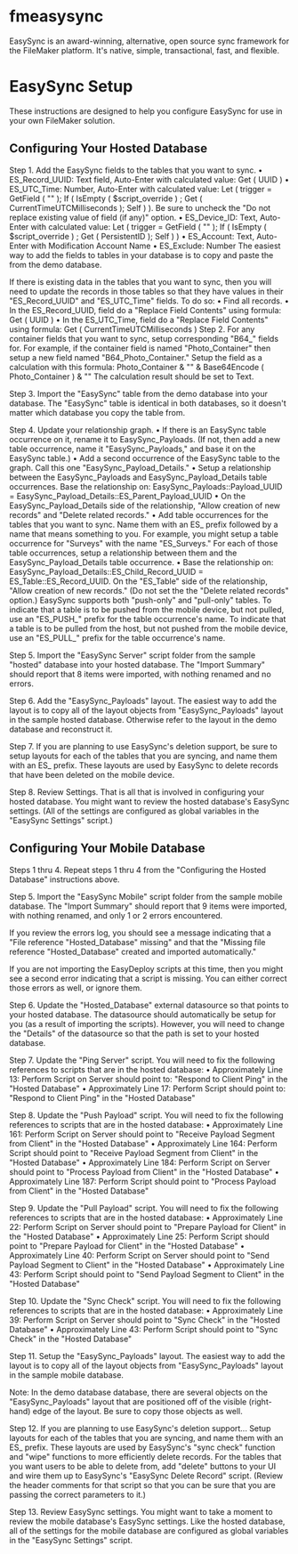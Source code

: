 # fmeasysync
EasySync is an award-winning, alternative, open source sync framework for the FileMaker platform. It's native, simple, transactional, fast, and flexible.

# EasySync Setup

These instructions are designed to help you configure EasySync for use in your own FileMaker solution.

## Configuring Your Hosted Database

Step 1. Add the EasySync fields to the tables that you want to sync.
• ES_Record_UUID: Text field, Auto-Enter with calculated value: Get ( UUID )
• ES_UTC_Time: Number, Auto-Enter with calculated value: Let ( trigger = GetField ( "" ); If ( IsEmpty ( $script_override ) ; Get ( CurrentTimeUTCMilliseconds ); Self ) ). Be sure to uncheck the "Do not replace existing value of field (if any)" option.
• ES_Device_ID: Text, Auto-Enter with calculated value: Let ( trigger = GetField ( "" ); If ( IsEmpty ( $script_override ) ; Get ( PersistentID ); Self ) )
• ES_Account: Text, Auto-Enter with Modification Account Name
• ES_Exclude: Number
The easiest way to add the fields to tables in your database is to copy and paste the from the demo database.

If there is existing data in the tables that you want to sync, then you will need to update the records in those tables so that they have values in their "ES_Record_UUID" and "ES_UTC_Time" fields. To do so:
• Find all records. • In the ES_Record_UUID, field do a "Replace Field Contents" using formula: Get ( UUID )
• In the ES_UTC_Time, field do a "Replace Field Contents" using formula: Get ( CurrentTimeUTCMilliseconds )
Step 2. For any container fields that you want to sync, setup corresponding "B64_" fields for.
For example, if the container field is named "Photo_Container" then setup a new field named "B64_Photo_Container." Setup the field as a calculation with this formula: Photo_Container & "<b64>" & Base64Encode ( Photo_Container ) & "</b64>" The calculation result should be set to Text.

Step 3. Import the "EasySync" table from the demo database into your database.
The "EasySync" table is identical in both databases, so it doesn't matter which database you copy the table from.

Step 4. Update your relationship graph.
• If there is an EasySync table occurrence on it, rename it to EasySync_Payloads. (If not, then add a new table occurrence, name it "EasySync_Payloads," and base it on the EasySync table.)
• Add a second occurrence of the EasySync table to the graph. Call this one "EasySync_Payload_Details."
• Setup a relationship between the EasySync_Payloads and EasySync_Payload_Details table occurrences. Base the relationship on: EasySync_Payloads::Payload_UUID = EasySync_Payload_Details::ES_Parent_Payload_UUID
• On the EasySync_Payload_Details side of the relationship, "Allow creation of new records" and "Delete related records."
• Add table occurrences for the tables that you want to sync. Name them with an ES_ prefix followed by a name that means something to you. For example, you might setup a table occurrence for "Surveys" with the name "ES_Surveys." For each of those table occurrences, setup a relationship between them and the EasySync_Payload_Details table occurrence.
• Base the relationship on: EasySync_Payload_Details::ES_Child_Record_UUID = ES_Table::ES_Record_UUID. On the "ES_Table" side of the relationship, "Allow creation of new records." (Do not set the the "Delete related records" option.)
EasySync supports both "push-only" and "pull-only" tables. To indicate that a table is to be pushed from the mobile device, but not pulled, use an "ES_PUSH_" prefix for the table occurrence's name. To indicate that a table is to be pulled from the host, but not pushed from the mobile device, use an "ES_PULL_" prefix for the table occurrence's name.

Step 5. Import the "EasySync Server" script folder from the sample "hosted" database into your hosted database.
The "Import Summary" should report that 8 items were imported, with nothing renamed and no errors.

Step 6. Add the "EasySync_Payloads" layout.
The easiest way to add the layout is to copy all of the layout objects from "EasySync_Payloads" layout in the sample hosted database. Otherwise refer to the layout in the demo database and reconstruct it.

Step 7. If you are planning to use EasySync's deletion support, be sure to setup layouts for each of the tables that you are syncing, and name them with an ES_ prefix.
These layouts are used by EasySync to delete records that have been deleted on the mobile device.

Step 8. Review Settings.
That is all that is involved in configuring your hosted database. You might want to review the hosted database's EasySync settings. (All of the settings are configured as global variables in the "EasySync Settings" script.)

## Configuring Your Mobile Database

Steps 1 thru 4.
Repeat steps 1 thru 4 from the "Configuring the Hosted Database" instructions above.

Step 5. Import the "EasySync Mobile" script folder from the sample mobile database.
The "Import Summary" should report that 9 items were imported, with nothing renamed, and only 1 or 2 errors encountered.

If you review the errors log, you should see a message indicating that a "File reference "Hosted_Database" missing" and that the "Missing file reference "Hosted_Database" created and imported automatically."

If you are not importing the EasyDeploy scripts at this time, then you might see a second error indicating that a script is missing. You can either correct those errors as well, or ignore them.

Step 6. Update the "Hosted_Database" external datasource so that points to your hosted database.
The datasource should automatically be setup for you (as a result of importing the scripts). However, you will need to change the "Details" of the datasource so that the path is set to your hosted database.

Step 7. Update the "Ping Server" script.
You will need to fix the following references to scripts that are in the hosted database:
• Approximately Line 13: Perform Script on Server should point to: "Respond to Client Ping" in the "Hosted Database"
• Approximately Line 17: Perform Script should point to: "Respond to Client Ping" in the "Hosted Database"

Step 8. Update the "Push Payload" script.
You will need to fix the following references to scripts that are in the hosted database:
• Approximately Line 161: Perform Script on Server should point to "Receive Payload Segment from Client" in the "Hosted Database"
• Approximately Line 164: Perform Script should point to "Receive Payload Segment from Client" in the "Hosted Database"
• Approximately Line 184: Perform Script on Server should point to "Process Payload from Client" in the "Hosted Database"
• Approximately Line 187: Perform Script should point to "Process Payload from Client" in the "Hosted Database"

Step 9. Update the "Pull Payload" script.
You will need to fix the following references to scripts that are in the hosted database:
• Approximately Line 22: Perform Script on Server should point to "Prepare Payload for Client" in the "Hosted Database"
• Approximately Line 25: Perform Script should point to "Prepare Payload for Client" in the "Hosted Database"
• Approximately Line 40: Perform Script on Server should point to "Send Payload Segment to Client" in the "Hosted Database"
• Approximately Line 43: Perform Script should point to "Send Payload Segment to Client" in the "Hosted Database"

Step 10. Update the "Sync Check" script.
You will need to fix the following references to scripts that are in the hosted database:
• Approximately Line 39: Perform Script on Server should point to "Sync Check" in the "Hosted Database"
• Approximately Line 43: Perform Script should point to "Sync Check" in the "Hosted Database"

Step 11. Setup the "EasySync_Payloads" layout.
The easiest way to add the layout is to copy all of the layout objects from "EasySync_Payloads" layout in the sample mobile database.

Note: In the demo database database, there are several objects on the "EasySync_Payloads" layout that are positioned off of the visible (right-hand) edge of the layout. Be sure to copy those objects as well.

Step 12. If you are planning to use EasySync's deletion support...
Setup layouts for each of the tables that you are syncing, and name them with an ES_ prefix. These layouts are used by EasySync's "sync check" function and "wipe" functions to more efficiently delete records. For the tables that you want users to be able to delete from, add "delete" buttons to your UI and wire them up to EasySync's "EasySync Delete Record" script. (Review the header comments for that script so that you can be sure that you are passing the correct parameters to it.)

Step 13. Review EasySync settings.
You might want to take a moment to review the mobile database's EasySync settings. Like the hosted database, all of the settings for the mobile database are configured as global variables in the "EasySync Settings" script.

